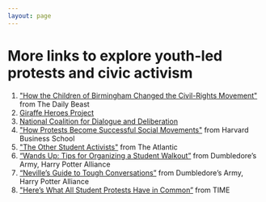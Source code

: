 ```yaml
---
layout: page
---
```


More links to explore youth-led protests and civic activism
=================

1. ["How the Children of Birmingham Changed the Civil-Rights Movement"](https://www.thedailybeast.com/how-the-children-of-birmingham-changed-the-civil-rights-movement) from The Daily Beast
2. [Giraffe Heroes Project](https://www.giraffe.org/)
3. [National Coalition for Dialogue and Deliberation](http://ncdd.org/rc/)
4. ["How Protests Become Successful Social Movements"](https://hbr.org/2017/01/how-protests-become-successful-social-movements) from Harvard Business School
5. ["The Other Student Activists"](https://www.theatlantic.com/education/archive/2015/11/student-activism-history-injustice/417129/) from The Atlantic
6. [“Wands Up: Tips for Organizing a Student Walkout”](https://docs.google.com/document/d/16fga8QwxcxBvhGcWTqe0yNAOUZ2YSJ07Fvd5nryh7Ak/edit) from Dumbledore’s Army, Harry Potter Alliance
7. [“Neville’s Guide to Tough Conversations”](https://drive.google.com/file/d/0B31p4ArSFIH4R0FreDJNX244a2c/view) from Dumbledore’s Army, Harry Potter Alliance
8. ["Here’s What All Student Protests Have in Common”](http://time.com/4105460/student-protests-university-missouri-president-tim-wolfe/) from TIME 
